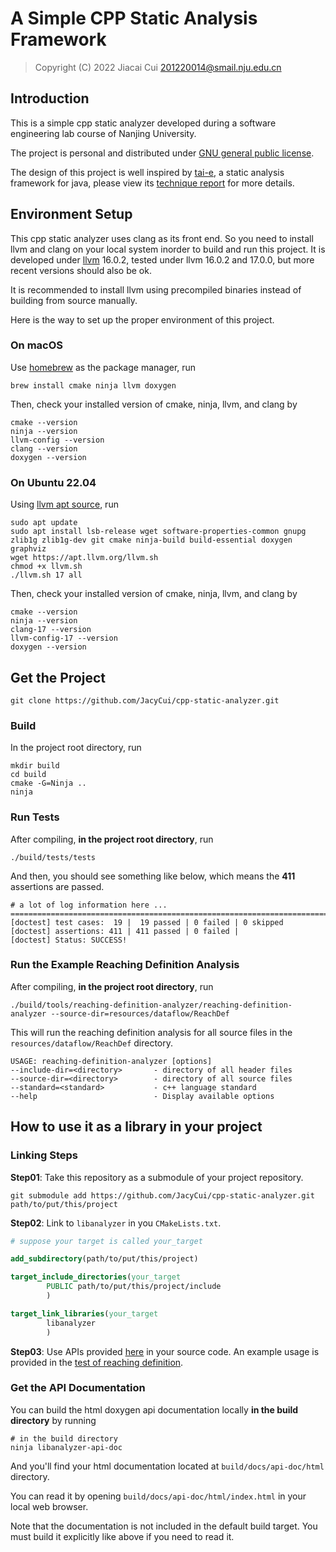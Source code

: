 # A Simple CPP Static Analysis Framework

> Copyright (C) 2022 Jiacai Cui <201220014@smail.nju.edu.cn>

## Introduction

This is a simple cpp static analyzer developed during
a software engineering lab course of Nanjing University.

The project is personal and distributed
under [GNU general public license](LICENSE).

The design of this project is well inspired by 
[tai-e](https://github.com/pascal-lab/Tai-e.git), 
a static analysis framework for java, please view 
its [technique report](https://arxiv.org/abs/2208.00337) 
for more details.

## Environment Setup

This cpp static analyzer uses clang as its front end. 
So you need to install llvm and clang on your local 
system inorder to build and run this project. 
It is developed under [llvm](https://llvm.org/) 
16.0.2, tested under llvm 16.0.2 and 17.0.0, 
but more recent versions should also be ok.

It is recommended to install llvm using precompiled binaries
instead of building from source manually. 

Here is the way to set up the proper environment of this
project.

### On macOS

Use [homebrew](https://brew.sh/) as the package manager, run 

```shell
brew install cmake ninja llvm doxygen
```

Then, check your installed version of cmake, ninja, llvm, and clang by

```shell
cmake --version
ninja --version
llvm-config --version
clang --version
doxygen --version
```

### On Ubuntu 22.04

Using [llvm apt source](https://apt.llvm.org/), run

```shell
sudo apt update 
sudo apt install lsb-release wget software-properties-common gnupg zlib1g zlib1g-dev git cmake ninja-build build-essential doxygen graphviz
wget https://apt.llvm.org/llvm.sh
chmod +x llvm.sh
./llvm.sh 17 all
```

Then, check your installed version of cmake, ninja, llvm, and clang by

```shell
cmake --version
ninja --version
clang-17 --version
llvm-config-17 --version
doxygen --version
```

## Get the Project

```shell
git clone https://github.com/JacyCui/cpp-static-analyzer.git
```

### Build

In the project root directory, run

```shell
mkdir build
cd build
cmake -G=Ninja ..
ninja
```

### Run Tests

After compiling, **in the project root directory**, run

```shell
./build/tests/tests
```

And then, you should see something like below, which means the **411** 
assertions are passed.

```shell
# a lot of log information here ...
===============================================================================
[doctest] test cases:  19 |  19 passed | 0 failed | 0 skipped
[doctest] assertions: 411 | 411 passed | 0 failed |
[doctest] Status: SUCCESS!
```

### Run the Example Reaching Definition Analysis

After compiling, **in the project root directory**, run

```shell
./build/tools/reaching-definition-analyzer/reaching-definition-analyzer --source-dir=resources/dataflow/ReachDef
```

This will run the reaching definition analysis 
for all source files in the `resources/dataflow/ReachDef` directory.

```shell
USAGE: reaching-definition-analyzer [options]
--include-dir=<directory>       - directory of all header files
--source-dir=<directory>        - directory of all source files
--standard=<standard>           - c++ language standard
--help                          - Display available options
```

## How to use it as a library in your project

### Linking Steps

**Step01**: Take this repository as a submodule of your project repository.

```shell
git submodule add https://github.com/JacyCui/cpp-static-analyzer.git path/to/put/this/project
```

**Step02**: Link to `libanalyzer` in you `CMakeLists.txt`.

```cmake
# suppose your target is called your_target

add_subdirectory(path/to/put/this/project)

target_include_directories(your_target
        PUBLIC path/to/put/this/project/include
        )

target_link_libraries(your_target
        libanalyzer
        )
```

**Step03**: Use APIs provided [here](https://jacycui.github.io/cpp-static-analyzer/) in your source code.
An example usage is provided in the [test of reaching definition](tests/TestReachingDefinition.cpp).


### Get the API Documentation

You can build the html doxygen api documentation locally
**in the build directory** by running

```shell
# in the build directory
ninja libanalyzer-api-doc
```

And you'll find your html documentation located at `build/docs/api-doc/html` directory.

You can read it by opening `build/docs/api-doc/html/index.html` in your local web browser.

Note that the documentation is not included in the default build target. You must
build it explicitly like above if you need to read it.

